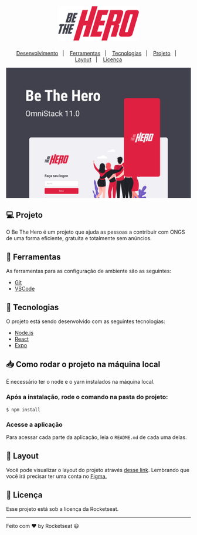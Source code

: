 <h1 align="center">
    <img alt="Be The Hero" title="Be The Hero" src=".github/logo.svg" width="220px" />
</h1>

<p align="center">
  <a href="#-projeto">Desenvolvimento</a>&nbsp;&nbsp;&nbsp;|&nbsp;&nbsp;&nbsp;
  <a href="#wrench-ferramentas">Ferramentas</a>&nbsp;&nbsp;&nbsp;|&nbsp;&nbsp;&nbsp;
  <a href="#-tecnologias">Tecnologias</a>&nbsp;&nbsp;&nbsp;|&nbsp;&nbsp;&nbsp;
  <a href="#inbox_tray-como-rodar-o-projeto-na-m%C3%A1quina-local">Projeto</a>&nbsp;&nbsp;&nbsp;|&nbsp;&nbsp;&nbsp;
  <a href="#-layout">Layout</a>&nbsp;&nbsp;&nbsp;|&nbsp;&nbsp;&nbsp;
  <a href="#memo-licença">Licença</a>
</p>

<p align="center">
  <img alt="Be The Hero" src=".github/be-the-hero.png">
</p>

## 💻 Projeto

O Be The Hero é um projeto que ajuda as pessoas a contribuir com ONGS de uma forma eficiente, gratuita e totalmente sem anúncios.

## :wrench: Ferramentas

As ferramentas para as configuração de ambiente são as seguintes:

- [Git](https://git-scm.com/)
- [VSCode](https://code.visualstudio.com/)

## 🚀 Tecnologias

O projeto está sendo desenvolvido com as seguintes tecnologias:

- [Node.js](https://nodejs.org/)
- [React](https://pt-br.reactjs.org/)
- [Expo](https://expo.io/)

## :inbox_tray: Como rodar o projeto na máquina local

É necessário ter o node e o yarn instalados na máquina local.

### Após a instalação, rode o comando na pasta do projeto:

```
$ npm install
```

### Acesse a aplicação

Para acessar cada parte da aplicação, leia o `README.md` de cada uma delas.

## 🔖 Layout

Você pode visualizar o layout do projeto através [desse link](<https://www.figma.com/file/2C2yvw7jsCOGmaNUDftX9n/Be-The-Hero---OmniStack-11>). Lembrando que você irá precisar ter uma conta no [Figma.](http://figma.com/)

## :memo: Licença

Esse projeto está sob a licença da Rocketseat.

---

Feito com ♥ by Rocketseat :smiley: